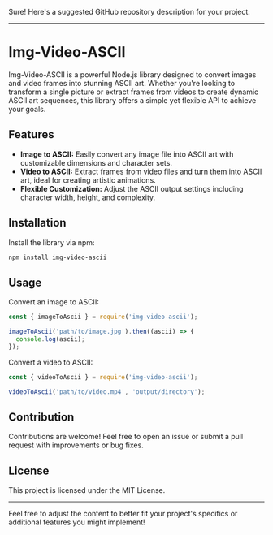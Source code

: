 Sure! Here's a suggested GitHub repository description for your project:

---

# Img-Video-ASCII

Img-Video-ASCII is a powerful Node.js library designed to convert images and video frames into stunning ASCII art. Whether you're looking to transform a single picture or extract frames from videos to create dynamic ASCII art sequences, this library offers a simple yet flexible API to achieve your goals.

## Features

- **Image to ASCII:** Easily convert any image file into ASCII art with customizable dimensions and character sets.
- **Video to ASCII:** Extract frames from video files and turn them into ASCII art, ideal for creating artistic animations.
- **Flexible Customization:** Adjust the ASCII output settings including character width, height, and complexity.

## Installation

Install the library via npm:

```bash
npm install img-video-ascii
```

## Usage

Convert an image to ASCII:

```javascript
const { imageToAscii } = require('img-video-ascii');

imageToAscii('path/to/image.jpg').then((ascii) => {
  console.log(ascii);
});
```

Convert a video to ASCII:

```javascript
const { videoToAscii } = require('img-video-ascii');

videoToAscii('path/to/video.mp4', 'output/directory');
```

## Contribution

Contributions are welcome! Feel free to open an issue or submit a pull request with improvements or bug fixes.

## License

This project is licensed under the MIT License.

---

Feel free to adjust the content to better fit your project's specifics or additional features you might implement!